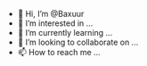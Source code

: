 - 👋 Hi, I’m @Baxuur
- 👀 I’m interested in ...
- 🌱 I’m currently learning ...
- 💞️ I’m looking to collaborate on ...
- 📫 How to reach me ...

<!---
Baxuur/Baxuur is a ✨ special ✨ repository because its `README.md` (this file) appears on your GitHub profile.
You can click the Preview link to take a look at your changes.
--->
